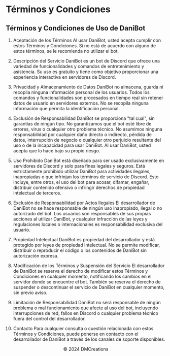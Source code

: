 # Términos y Condiciones

## Términos y Condiciones de Uso de DaniBot

1. Aceptación de los Términos Al usar DaniBot, usted acepta cumplir con estos Términos y Condiciones. Si no está de acuerdo con alguno de estos términos, se le recomienda no utilizar el bot.

2. Descripción del Servicio DaniBot es un bot de Discord que ofrece una variedad de funcionalidades y comandos de entretenimiento y asistencia. Su uso es gratuito y tiene como objetivo proporcionar una experiencia interactiva en servidores de Discord.

3. Privacidad y Almacenamiento de Datos DaniBot no almacena, guarda ni recopila ninguna información personal de los usuarios. Todos los comandos y funcionalidades son procesados en tiempo real sin retener datos de usuario en servidores externos. No se recopila ninguna información que permita la identificación personal.

4. Exclusión de Responsabilidad DaniBot se proporciona "tal cual", sin garantías de ningún tipo. No garantizamos que el bot esté libre de errores, virus o cualquier otro problema técnico. No asumimos ninguna responsabilidad por cualquier daño directo o indirecto, pérdida de datos, interrupción de negocio o cualquier otro perjuicio resultante del uso o de la incapacidad para usar DaniBot. Al usar DaniBot, usted acepta que lo hace bajo su propio riesgo.

5. Uso Prohibido DaniBot está diseñado para ser usado exclusivamente en servidores de Discord y solo para fines legales y seguros. Está estrictamente prohibido utilizar DaniBot para actividades ilegales, inapropiadas o que infrinjan los términos de servicio de Discord. Esto incluye, entre otros, el uso del bot para acosar, difamar, engañar, distribuir contenido ofensivo o infringir derechos de propiedad intelectual de terceros.

6. Exclusión de Responsabilidad por Actos Ilegales El desarrollador de DaniBot no se hace responsable de ningún uso inapropiado, ilegal o no autorizado del bot. Los usuarios son responsables de sus propias acciones al utilizar DaniBot, y cualquier infracción de las leyes y regulaciones locales o internacionales es responsabilidad exclusiva del usuario.

7. Propiedad Intelectual DaniBot es propiedad del desarrollador y está protegido por leyes de propiedad intelectual. No se permite modificar, distribuir o reproducir el código o los contenidos de DaniBot sin autorización expresa.

8. Modificación de los Términos y Suspensión del Servicio El desarrollador de DaniBot se reserva el derecho de modificar estos Términos y Condiciones en cualquier momento, notificando los cambios en el servidor donde se encuentre el bot. También se reserva el derecho de suspender o descontinuar el servicio de DaniBot en cualquier momento, sin previo aviso.

9. Limitación de Responsabilidad DaniBot no será responsable de ningún problema o mal funcionamiento que afecte al uso del bot, incluyendo interrupciones de red, fallos en Discord o cualquier problema técnico fuera del control del desarrollador.

10. Contacto Para cualquier consulta o cuestión relacionada con estos Términos y Condiciones, puede ponerse en contacto con el desarrollador de DaniBot a través de los canales de soporte disponibles.

<p align="center"> &copy; 2024 DMCreations <p/>
